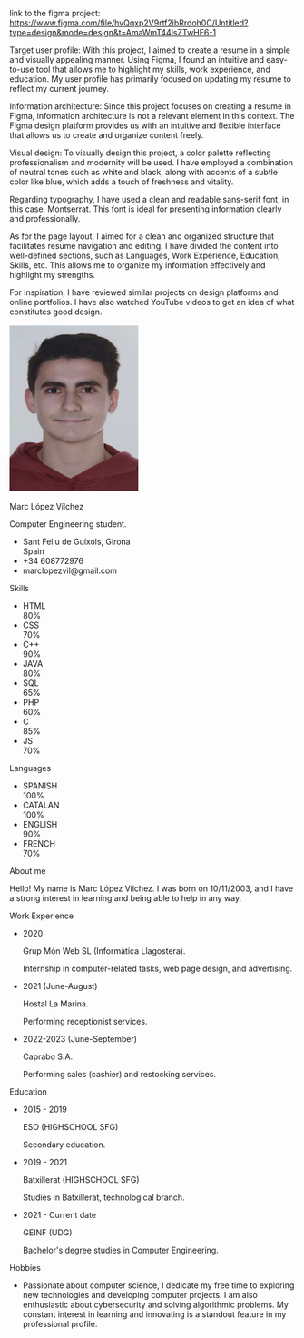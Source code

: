 link to the figma project: https://www.figma.com/file/hvQqxp2V9rtf2ibRrdoh0C/Untitled?type=design&mode=design&t=AmaWmT44lsZTwHF6-1


Target user profile:
With this project, I aimed to create a resume in a simple and visually appealing manner. Using Figma, I found an intuitive and easy-to-use tool that allows me to highlight my skills, work experience, and education. My user profile has primarily focused on updating my resume to reflect my current journey.

Information architecture:
Since this project focuses on creating a resume in Figma, information architecture is not a relevant element in this context. The Figma design platform provides us with an intuitive and flexible interface that allows us to create and organize content freely.

Visual design:
To visually design this project, a color palette reflecting professionalism and modernity will be used. I have employed a combination of neutral tones such as white and black, along with accents of a subtle color like blue, which adds a touch of freshness and vitality.

Regarding typography, I have used a clean and readable sans-serif font, in this case, Montserrat. This font is ideal for presenting information clearly and professionally.

As for the page layout, I aimed for a clean and organized structure that facilitates resume navigation and editing. I have divided the content into well-defined sections, such as Languages, Work Experience, Education, Skills, etc. This allows me to organize my information effectively and highlight my strengths.

For inspiration, I have reviewed similar projects on design platforms and online portfolios. I have also watched YouTube videos to get an idea of what constitutes good design.

<!DOCTYPE html>
<html lang="en">
<head>
	<meta charset="UTF-8">
	<title>Resume/CV Design</title>
	<link rel="stylesheet" href="CURRICULUM1.css">
	<script src="https://kit.fontawesome.com/b99e675b6e.js"></script>
</head>
<body>

<div class="resume">
   <div class="resume_left">
     <div class="resume_profile">
       <img src="foto-marc-lopez-vilchez.png" alt="profile_pic">
     </div>
     <div class="resume_content">
       <div class="resume_item resume_info">
         <div class="title">
           <p class="bold">Marc López Vílchez</p>
           <p class="regular">Computer Engineering student.</p>
         </div>
         <ul>
           <li>
             <div class="icon">
               <i class="fas fa-map"></i>
             </div>
             <div class="data">
               Sant Feliu de Guíxols, Girona <br /> Spain
             </div>
           </li>
           <li>
             <div class="icon">
               <i class="fas fa-mobile-alt"></i>
             </div>
             <div class="data">
               +34 608772976
             </div>
           </li>
           <li>
             <div class="icon">
               <i class="fas fa-envelope"></i>
             </div>
             <div class="data">
               marclopezvil@gmail.com
             </div>
           </li>
         </ul>
       </div>
       <div class="resume_item resume_skills">
         <div class="title">
           <p class="bold">Skills</p>
         </div>
         <ul>
           <li>
             <div class="skill_name">
               HTML
             </div>
             <div class="skill_progress">
               <span style="width: 80%;"></span>
             </div>
             <div class="skill_per">80%</div>
           </li>
           <li>
             <div class="skill_name">
               CSS
             </div>
             <div class="skill_progress">
               <span style="width: 70%;"></span>
             </div>
             <div class="skill_per">70%</div>
           </li>
           <li>
             <div class="skill_name">
               C++
             </div>
             <div class="skill_progress">
               <span style="width: 90%;"></span>
             </div>
             <div class="skill_per">90%</div>
           </li>
           <li>
             <div class="skill_name">
               JAVA
             </div>
             <div class="skill_progress">
               <span style="width: 80%;"></span>
             </div>
             <div class="skill_per">80%</div>
           </li>
           <li>
             <div class="skill_name">
               SQL
             </div>
             <div class="skill_progress">
               <span style="width: 65%;"></span>
             </div>
             <div class="skill_per">65%</div>
           </li>
           <li>
            <div class="skill_name">
              PHP
            </div>
            <div class="skill_progress">
              <span style="width: 60%;"></span>
            </div>
            <div class="skill_per">60%</div>
          </li>
          <li>
            <div class="skill_name">
              C
            </div>
            <div class="skill_progress">
              <span style="width: 85%;"></span>
            </div>
            <div class="skill_per">85%</div>
          </li>
          <li>
            <div class="skill_name">
              JS
            </div>
            <div class="skill_progress">
              <span style="width: 70%;"></span>
            </div>
            <div class="skill_per">70%</div>
          </li>
         </ul>
       </div>
       <div class="resume_item resume_languages">
         <div class="title">
           <p class="bold">Languages</p>
         </div>
         <ul>
          <li>
            <div class="skill_name">
              SPANISH
            </div>
            <div class="skill_progress">
              <span style="width: 100%;"></span>
            </div>
            <div class="skill_per">100%</div>
          </li>
          <li>
            <div class="skill_name">
              CATALAN
            </div>
            <div class="skill_progress">
              <span style="width: 100%;"></span>
            </div>
            <div class="skill_per">100%</div>
          </li>
          <li>
            <div class="skill_name">
              ENGLISH
            </div>
            <div class="skill_progress">
              <span style="width: 90%;"></span>
            </div>
            <div class="skill_per">90%</div>
          </li>
          <li>
            <div class="skill_name">
              FRENCH
            </div>
            <div class="skill_progress">
              <span style="width: 70%;"></span>
            </div>
            <div class="skill_per">70%</div>
          </li>
        </ul>
       </div>
     </div>
  </div>
  <div class="resume_right">
    <div class="resume_item resume_about">
        <div class="title">
           <p class="bold">About me</p>
         </div>
        <p>Hello! My name is Marc López Vílchez. I was born on 10/11/2003, and I have a strong interest in learning and being able to help in any way.</p>
    </div>
    <div class="resume_item resume_work">
        <div class="title">
           <p class="bold">Work Experience</p>
         </div>
        <ul>
            <li>
                <div class="date">2020</div> 
                <div class="info">
                     <p class="semi-bold">Grup Món Web SL (Informàtica Llagostera).</p> 
                  <p>Internship in computer-related tasks, web page design, and advertising.</p>
                </div>
            </li>
            <li>
              <div class="date">2021 (June-August)</div>
              <div class="info">
                     <p class="semi-bold">Hostal La Marina.</p> 
                  <p>Performing receptionist services.</p>
                </div>
            </li>
            <li>
              <div class="date">2022-2023 (June-September)</div>
              <div class="info">
                     <p class="semi-bold">Caprabo S.A.</p> 
                  <p>Performing sales (cashier) and restocking services.</p>
                </div>
            </li>
        </ul>
    </div>
    <div class="resume_item resume_education">
      <div class="title">
           <p class="bold">Education</p>
         </div>
      <ul>
            <li>
                <div class="date">2015 - 2019</div> 
                <div class="info">
                     <p class="semi-bold">ESO (HIGHSCHOOL SFG)</p> 
                  <p>Secondary education.</p>
                </div>
            </li>
            <li>
              <div class="date">2019 - 2021</div>
              <div class="info">
                     <p class="semi-bold">Batxillerat (HIGHSCHOOL SFG)</p> 
                  <p>Studies in Batxillerat, technological branch.</p>
                </div>
            </li>
            <li>
              <div class="date">2021 - Current date</div>
              <div class="info">
                     <p class="semi-bold">GEINF (UDG)</p> 
                  <p>Bachelor's degree studies in Computer Engineering.</p>
                </div>
            </li>
        </ul>
    </div>
    <div class="resume_item resume_hobby">
      <div class="title">
           <p class="bold">Hobbies</p>
         </div>
      <ul>
          <li>
              <div class="info">
                <p>Passionate about computer science, I dedicate my free time to exploring new technologies and developing computer projects. I am also enthusiastic about cybersecurity and solving algorithmic problems. My constant interest in learning and innovating is a standout feature in my professional profile. </p>
              </div>
          </li>
      </ul>
    </div>
  </div>
</div>

</body>
</html>

